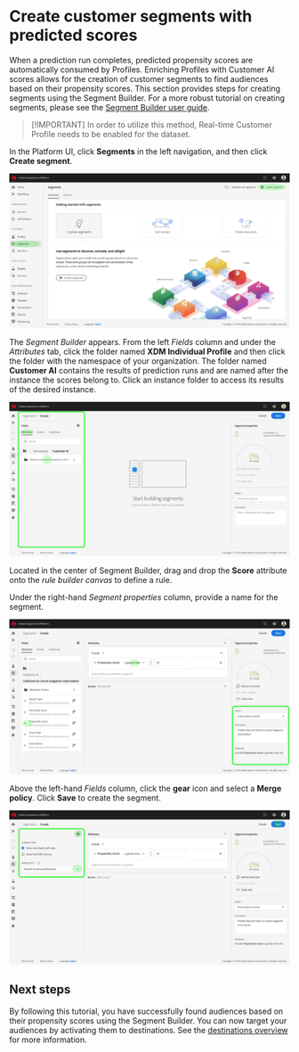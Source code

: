 # Create customer segments with predicted scores

When a prediction run completes, predicted propensity scores are automatically consumed by Profiles. Enriching Profiles with Customer AI scores allows for the creation of customer segments to find audiences based on their propensity scores. This section provides steps for creating segments using the Segment Builder. For a more robust tutorial on creating segments, please see the [Segment Builder user guide](../../../segmentation/tutorials/create-a-segment.md).

>[!IMPORTANT] In order to utilize this method, Real-time Customer Profile needs to be enabled for the dataset.

In the Platform UI, click **Segments** in the left navigation, and then click **Create segment**. 

![](../images/user-guide/segments.png)

The *Segment Builder* appears. From the left *Fields* column and under the *Attributes* tab, click the folder named **XDM Individual Profile** and then click the folder with the namespace of your organization. The folder named **Customer AI** contains the results of prediction runs and are named after the instance the scores belong to. Click an instance folder to access its results of the desired instance.

![](../images/user-guide/results.png)

Located in the center of Segment Builder, drag and drop the **Score** attribute onto the *rule builder canvas* to define a rule.

Under the right-hand *Segment properties* column, provide a name for the segment.

![](../images/user-guide/properties.png)

Above the left-hand *Fields* column, click the **gear** icon and select a **Merge policy**. Click **Save** to create the segment.

![](../images/user-guide/merge_policy.png)

## Next steps

By following this tutorial, you have successfully found audiences based on their propensity scores using the Segment Builder. You can now target your audiences by activating them to destinations. See the [destinations overview](https://docs.adobe.com/content/help/en/experience-platform/rtcdp/destinations/destinations-overview.html) for more information.